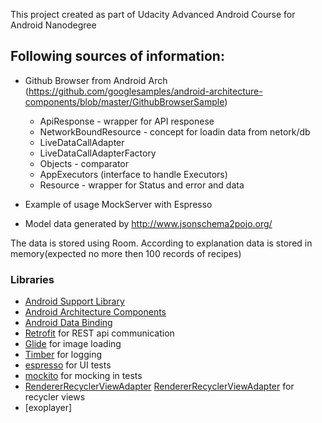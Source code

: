 This project created as part of Udacity Advanced Android Course for Android Nanodegree

Following sources of information:
- 
* Github Browser from Android Arch (https://github.com/googlesamples/android-architecture-components/blob/master/GithubBrowserSample)
    *  ApiResponse - wrapper for API responese
    *  NetworkBoundResource - concept for loadin data from netork/db
    *  LiveDataCallAdapter
    *  LiveDataCallAdapterFactory
    *  Objects - comparator
    *  AppExecutors (interface to handle Executors)
    *  Resource - wrapper for Status and error and data
    
* Example of usage MockServer with Espresso 

* Model data generated by http://www.jsonschema2pojo.org/

The data is stored using Room. According to explanation data is stored in memory(expected no more then 100 records of recipes)

### Libraries
* [Android Support Library][support-lib]
* [Android Architecture Components][arch]
* [Android Data Binding][data-binding]
* [Retrofit][retrofit] for REST api communication
* [Glide][glide] for image loading
* [Timber][timber] for logging
* [espresso][espresso] for UI tests
* [mockito][mockito] for mocking in tests
* [RendererRecyclerViewAdapter] [RendererRecyclerViewAdapter] for recycler views
* [exoplayer]

[RendererRecyclerViewAdapter]:
 https://github.com/vivchar/RendererRecyclerViewAdapter
[mockwebserver]: https://github.com/square/okhttp/tree/master/mockwebserver
[support-lib]: https://developer.android.com/topic/libraries/support-library/index.html
[arch]: https://developer.android.com/arch
[data-binding]: https://developer.android.com/topic/libraries/data-binding/index.html
[espresso]: https://google.github.io/android-testing-support-library/docs/espresso/
[retrofit]: http://square.github.io/retrofit
[glide]: https://github.com/bumptech/glide
[timber]: https://github.com/JakeWharton/timber
[mockito]: http://site.mockito.org


                  